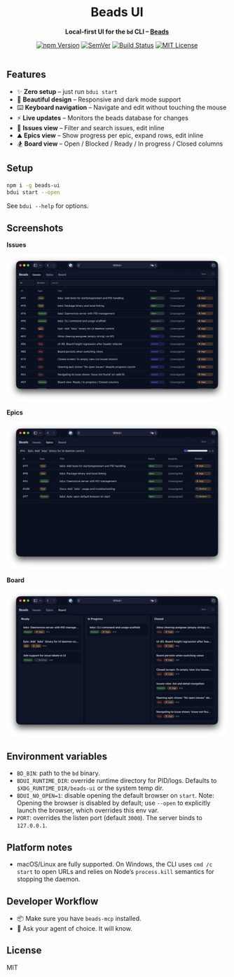 <h1 align="center">
  Beads UI
</h1>
<p align="center">
  <b>Local‑first UI for the <code>bd</code> CLI – <a href="https://github.com/steveyegge/beads">Beads</a></b>
</p>
<div align="center">
  <a href="https://www.npmjs.com/package/beads-ui"><img src="https://img.shields.io/npm/v/beads-ui.svg" alt="npm Version"></a>
  <a href="https://semver.org"><img src="https://img.shields.io/:semver-%E2%9C%93-blue.svg" alt="SemVer"></a>
  <a href="https://github.com/mantoni/beads-ui/actions/worflows/ci.yml"><img src="https://github.com/mantoni/eslint_d.js/actions/workflows/ci.yml/badge.svg" alt="Build Status"></a>
  <a href="https://opensource.org/licenses/MIT"><img src="https://img.shields.io/npm/l/eslint_d.svg" alt="MIT License"></a>
  <br>
  <br>
</div>

## Features

- ✨ **Zero setup** – just run `bdui start`
- 🎨 **Beautiful design** – Responsive and dark mode support
- ⌨️ **Keyboard navigation** – Navigate and edit without touching the mouse
- ⚡ **Live updates** – Monitors the beads database for changes
- 🔎 **Issues view** – Filter and search issues, edit inline
- ⛰️ **Epics view** – Show progress per epic, expand rows, edit inline
- 🏂 **Board view** – Open / Blocked / Ready / In progress / Closed columns

## Setup

```sh
npm i -g beads-ui
bdui start --open
```

See `bdui --help` for options.

## Screenshots

**Issues**

![Issues view](https://github.com/mantoni/beads-ui/raw/main/media/bdui-issues.png)

**Epics**

![Epics view](https://github.com/mantoni/beads-ui/raw/main/media/bdui-epics.png)

**Board**

![Board view](https://github.com/mantoni/beads-ui/raw/main/media/bdui-board.png)

## Environment variables

- `BD_BIN`: path to the `bd` binary.
- `BDUI_RUNTIME_DIR`: override runtime directory for PID/logs. Defaults to
  `$XDG_RUNTIME_DIR/beads-ui` or the system temp dir.
- `BDUI_NO_OPEN=1`: disable opening the default browser on `start`. Note:
  Opening the browser is disabled by default; use `--open` to explicitly launch
  the browser, which overrides this env var.
- `PORT`: overrides the listen port (default `3000`). The server binds to
  `127.0.0.1`.

## Platform notes

- macOS/Linux are fully supported. On Windows, the CLI uses `cmd /c start` to
  open URLs and relies on Node’s `process.kill` semantics for stopping the
  daemon.

## Developer Workflow

- 📦 Make sure you have `beads-mcp` installed.
- 🤖 Ask your agent of choice. It will know.

## License

MIT
